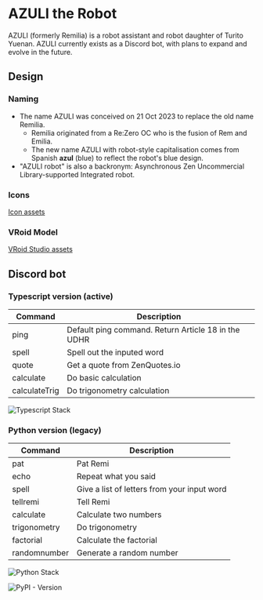 # AZULI the Robot

AZULI (formerly Remilia) is a robot assistant and robot daughter of Turito Yuenan. AZULI currently exists as a Discord bot, with plans to expand and evolve in the future.

## Design

### Naming

- The name AZULI was conceived on 21 Oct 2023 to replace the old name Remilia.
  - Remilia originated from a Re:Zero OC who is the fusion of Rem and Emilia.
  - The new name AZULI with robot-style capitalisation comes from Spanish **azul** (blue) to reflect the robot's blue design.
- "AZULI robot" is also a backronym: Asynchronous Zen Uncommercial Library-supported Integrated robot.

### Icons

[Icon assets](./design/icons/)

### VRoid Model

[VRoid Studio assets](./design/vroid/)

## Discord bot

### Typescript version (active)

| Command       | Description                                         |
| ------------- | --------------------------------------------------- |
| ping          | Default ping command. Return Article 18 in the UDHR |
| spell         | Spell out the inputed word                          |
| quote         | Get a quote from ZenQuotes.io                       |
| calculate     | Do basic calculation                                |
| calculateTrig | Do trigonometry calculation                         |

![Typescript Stack](https://github-readme-tech-stack.vercel.app/api/cards?title=Tech+Stack&borderRadius=6&fontSize=24&showBorder=false&lineCount=1&width=600&line1=typescript%2Ctypescript%2C0083ff%3Bdeno%2Cdeno%2Cffffff%3Bdeno%2Charmonyland%2C5865F2%3B)

### Python version (legacy)

| Command      | Description                                 |
| ------------ | ------------------------------------------- |
| pat          | Pat Remi                                    |
| echo         | Repeat what you said                        |
| spell        | Give a list of letters from your input word |
| tellremi     | Tell Remi                                   |
| calculate    | Calculate two numbers                       |
| trigonometry | Do trigonometry                             |
| factorial    | Calculate the factorial                     |
| randomnumber | Generate a random number                    |

![Python Stack](https://github-readme-tech-stack.vercel.app/api/cards?title=Tech+Stack&borderRadius=6&fontSize=24&showBorder=false&lineCount=1&width=600&line1=python%2Cpython%2Cb0ff00%3Bpython%2CInteractions.py%2C5865F2%3B)

![PyPI - Version](https://img.shields.io/pypi/v/discord-py-interactions?style=for-the-badge&logo=python&label=Interactions.py)
